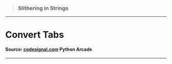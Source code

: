 > ### Slithering in Strings 
 --- 
 # Convert Tabs
 #### Source: [codesignal.com](https://codesignal.com/) Python Arcade 
 --- 
